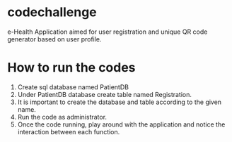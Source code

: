 # codechallenge
e-Health Application aimed for user registration and unique QR code generator based on user profile.

# How to run the codes
1. Create sql database named PatientDB
2. Under PatientDB database create table named Registration.
3. It is important to create the database and table according to the given name.
4. Run the code as administrator. 
5. Once the code running, play around with the application and notice the interaction between each function.
